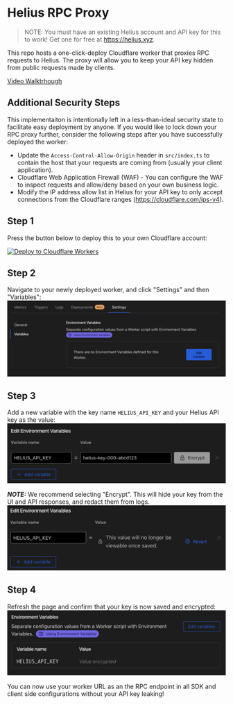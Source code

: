 # Helius RPC Proxy

> NOTE: You must have an existing Helius account and API key for this to work! Get one for free at https://helius.xyz.

This repo hosts a one-click-deploy Cloudflare worker that proxies RPC requests to Helius. The proxy will allow you to keep your API key
hidden from public requests made by clients. 

[Video Walktrhough](https://www.loom.com/share/a7add579f1c349d2a4bcab96ee04c47e)

## Additional Security Steps
This implementaiton is intentionally left in a less-than-ideal security state to facilitate easy deployment by anyone. If you would like to 
lock down your RPC proxy further, consider the following steps after you have successfully deployed the worker:


* Update the `Access-Control-Allow-Origin` header in `src/index.ts` to contain the host that your requests are coming from (usually your client application).
* Cloudflare Web Application Firewall (WAF) - You can configure the WAF to inspect requests and allow/deny based on your own business logic.
* Modify the IP address allow list in Helius for your API key to only accept connections from the Cloudflare ranges (https://cloudflare.com/ips-v4).


## Step 1

Press the button below to deploy this to your own Cloudflare account:

[![Deploy to Cloudflare Workers](https://deploy.workers.cloudflare.com/button)](https://deploy.workers.cloudflare.com/?url=https://github.com/helius-labs/helius-rpc-proxy)

## Step 2

Navigate to your newly deployed worker, and click "Settings" and then "Variables":
![Variables](docs/add_variable.png)

## Step 3
Add a new variable with the key name `HELIUS_API_KEY` and your Helius API key as the value:
![Add Secret](docs/add_secret.png)

***NOTE:*** We recommend selecting "Encrypt". This will hide your key from the UI and API responses, and redact them from logs.
![Encrypt](docs/encrypt.png)

## Step 4
Refresh the page and confirm that your key is now saved and encrypted:
![Confirm](docs/confirm.png)

You can now use your worker URL as an the RPC endpoint in all SDK and client side configurations without your API key leaking!